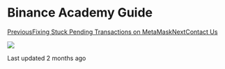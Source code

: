 # Binance Academy Guide

[PreviousFixing Stuck Pending Transactions on MetaMask](fixing-stuck-pending-transactions-on-metamask.md)[NextContact Us](../contact-us.md)

![](https://avatars3.githubusercontent.com/u/71368211?v=4)

Last updated 2 months ago

